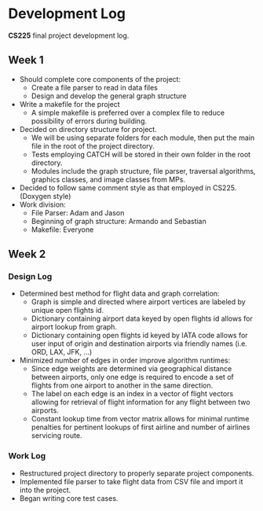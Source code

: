 # Development Log
**CS225** final project development log.

## Week 1
- Should complete core components of the project:
	- Create a file parser to read in data files
	- Design and develop the general graph structure
- Write a makefile for the project
	- A simple makefile is preferred over a complex file to reduce possibility of errors during building.
- Decided on directory structure for project.
	- We will be using separate folders for each module, then put the main file in the root of the project directory.
	- Tests employing CATCH will be stored in their own folder in the root directory.
	- Modules include the graph structure, file parser, traversal algorithms, graphics classes, and image classes from MPs. 
- Decided to follow same comment style as that employed in CS225. (Doxygen style)
- Work division:
	- File Parser: Adam and Jason
	- Beginning of graph structure: Armando and Sebastian
	- Makefile: Everyone

## Week 2
### Design Log
- Determined best method for flight data and graph correlation:
	- Graph is simple and directed where airport vertices are labeled by unique open flights id.
	- Dictionary containing airport data keyed by open flights id allows for airport lookup from graph.
	- Dictionary containing open flights id keyed by IATA code allows for user input of origin and destination airports via friendly names (i.e. ORD, LAX, JFK, ...)
- Minimized number of edges in order improve algorithm runtimes:
	- Since edge weights are determined via geographical distance between airports, only one edge is required to encode a set of flights from one airport to another in the same direction.
	- The label on each edge is an index in a vector of flight vectors allowing for retrieval of flight information for any flight between two airports.
	- Constant lookup time from vector matrix allows for minimal runtime penalties for pertinent lookups of first airline and number of airlines servicing route.
### Work Log
- Restructured project directory to properly separate project components.
- Implemented file parser to take flight data from CSV file and import it into the project.
- Began writing core test cases.